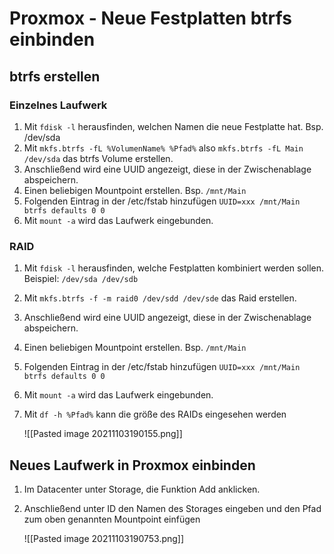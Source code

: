 # Proxmox - Neue Festplatten btrfs einbinden

## btrfs erstellen

### Einzelnes Laufwerk
1. Mit `fdisk -l` herausfinden, welchen Namen die neue Festplatte hat. Bsp. /dev/sda
2. Mit `mkfs.btrfs -fL %VolumenName% %Pfad%` also `mkfs.btrfs -fL Main /dev/sda` das btrfs Volume erstellen.
3. Anschließend wird eine UUID angezeigt, diese in der Zwischenablage abspeichern.
4. Einen beliebigen Mountpoint erstellen. Bsp. `/mnt/Main`
5. Folgenden Eintrag in der /etc/fstab hinzufügen 
```UUID=xxx /mnt/Main btrfs defaults 0 0``` 
6. Mit `mount -a` wird das Laufwerk eingebunden.

### RAID
1. Mit `fdisk -l` herausfinden, welche Festplatten kombiniert werden sollen. 
Beispiel: `/dev/sda /dev/sdb`
2. Mit `mkfs.btrfs -f -m raid0 /dev/sdd /dev/sde` das Raid erstellen.
3. Anschließend wird eine UUID angezeigt, diese in der Zwischenablage abspeichern.
4. Einen beliebigen Mountpoint erstellen. Bsp. `/mnt/Main`
5. Folgenden Eintrag in der /etc/fstab hinzufügen 
```UUID=xxx /mnt/Main btrfs defaults 0 0``` 
6. Mit `mount -a` wird das Laufwerk eingebunden.
7. Mit `df -h %Pfad%` kann die größe des RAIDs eingesehen werden

	![[Pasted image 20211103190155.png]]


## Neues Laufwerk in Proxmox einbinden
1. Im Datacenter unter Storage, die Funktion Add anklicken.
2. Anschließend unter ID den Namen des Storages eingeben und den Pfad zum oben genannten Mountpoint einfügen

	![[Pasted image 20211103190753.png]]

